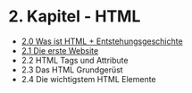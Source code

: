 # 2. Kapitel - HTML

- [2.0 Was ist HTML + Entstehungsgeschichte](./2.0%20Was%20ist%20HTML%20+%20Entstehungsgeschichte.md)
- [2.1 Die erste Website](./2.1%20Die%20erste%20Website.md)
- 2.2 HTML Tags und Attribute
- 2.3 Das HTML Grundgerüst
- 2.4 Die wichtigstem HTML Elemente